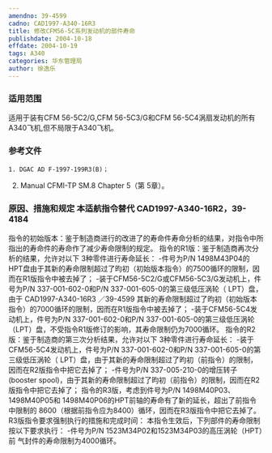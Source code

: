 ```yaml
---
amendno: 39-4599
cadno: CAD1997-A340-16R3
title: 修改CFM56-5C系列发动机的部件寿命
publishdate: 2004-10-18
effdate: 2004-10-19
tags: A340
categories: 华东管理局
author: 徐逸乐
---
```


### 适用范围 
适用于装有CFM 56-5C2/G,CFM 56-5C3/G和CFM 56-5C4涡扇发动机的所有A340飞机,但不局限于A340飞机。

### 参考文件
    1. DGAC AD F-1997-199R3(B)； 
2. Manual CFMI-TP SM.8 Chapter 5（第 5章）。


### 原因、措施和规定 本适航指令替代 CAD1997-A340-16R2，39-4184 
指令的初始版本：鉴于制造商进行的改进了的寿命件寿命分析的结果，对指令中所指出的寿命件的寿命作了减少寿命限制的规定。 
指令的R1版：鉴于制造商再次分析的结果，允许对以下 3种零件进行寿命延长： 
-件号为P/N 1498M43P04的HPT盘由于其新的寿命限制超过了昀初（初始版本指令）的7500循环的限制，因而在R1版指令中被去掉了； 
-装于CFM56-5C2/G或CFM56-5C3/G发动机上，件号为P/N 337-001-602-0和P/N 337-001-605-0的第三级低压涡轮（ LPT）盘，由于
       CAD1997-A340-16R3  ／39-4599 
其新的寿命限制超过了昀初（初始版本指令）的7000循环的限制，因而在R1版指令中被去掉了； 
-装于CFM56-5C4发动机上，件号为P/N 337-001-602-0和P/N 337-001-605-0的第三级低压涡轮（LPT）盘，不受指令R1版修订的影响，其寿命限制仍为7000循环。 
指令的R2版：鉴于制造商的第三次分析结果，允许对以下 3种零件进行寿命延长： 
-装于CFM56-5C4发动机上，件号为P/N 337-001-602-0和P/N 337-001-605-0的第三级低压涡轮（ LPT）盘，由于其新的寿命限制超过了昀初（前指令）的限制，因而在R2版指令中把它去掉了； 
-件号为P/N 337-005-210-0的增压转子(booster spool)，由于其新的寿命限制超过了昀初（前指令）的限制，因而在R2版指令中把它去掉了； 
指令的R3版，考虑到件号为P/N 1498M40P03、1498M40P05和 1498M40P06的HPT前轴的寿命有了新的延长，超出了前指令中限制的 8600（根据前指令应为8400）循环，因而在R3版指令中把它去掉了。 
R3版指令要求强制执行的措施和完成时间： 本指令生效后，下列部件的寿命限制按以下要求执行： -件号为P/N 1523M34P02和1523M34P03的高压涡轮（HPT）前
气封件的寿命限制为4000循环。
